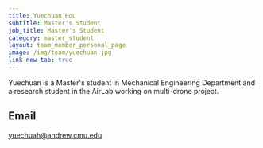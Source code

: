 ```yaml
---
title: Yuechuan Hou
subtitle: Master's Student
job_title: Master's Student
category: master_student
layout: team_member_personal_page
image: /img/team/yuechuan.jpg
link-new-tab: true
---
```


Yuechuan is a Master's student in Mechanical Engineering Department and a research student in the AirLab working on multi-drone project.

## Email ##
yuechuah@andrew.cmu.edu
